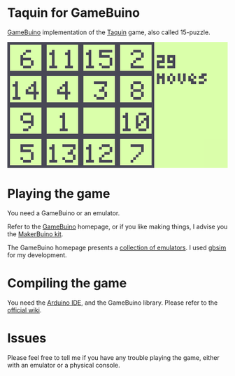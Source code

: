# Taquin for GameBuino

[GameBuino](http://gamebuino.com) implementation of the [Taquin](https://en.wikipedia.org/wiki/JezzBall) game, also called 15-puzzle.

![Taquin screenshot](screenshot.png?raw=true "Taquin screenshot")

# Playing the game

You need a GameBuino or an emulator.

Refer to the [GameBuino](http://gamebuino.com/wiki/index.php?title=Getting_started#Get_a_Gamebuino) homepage, or if you like making things, I advise you the [MakerBuino kit](http://www.makerbuino.com/).

The GameBuino homepage presents a [collection of emulators](http://gamebuino.com/wiki/index.php?title=Emulators). I used [gbsim](http://gamebuino.com/wiki/index.php?title=Emulators#gbsim) for my development.

# Compiling the game

You need the [Arduino IDE](https://www.arduino.cc/en/Main/Software), and the GameBuino library. Please refer to the [official wiki](http://gamebuino.com/wiki/index.php?title=Getting_started#Software_setup).

# Issues

Please feel free to tell me if you have any trouble playing the game, either with an emulator or a physical console.

